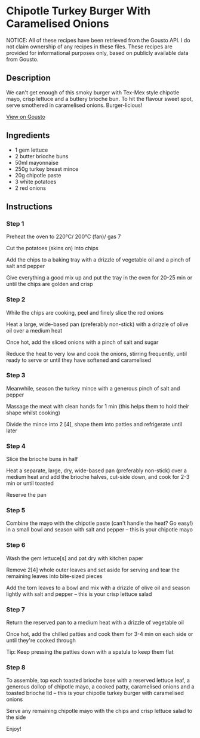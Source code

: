 # Chipotle Turkey Burger With Caramelised Onions

NOTICE: All of these recipes have been retrieved from the Gousto API. I do not claim ownership of any recipes in these files. These recipes are provided for informational purposes only, based on publicly available data from Gousto.

## Description

We can't get enough of this smoky burger with Tex-Mex style chipotle mayo, crisp lettuce and a buttery brioche bun. To hit the flavour sweet spot, serve smothered in caramelised onions. Burger-licious!

[View on Gousto](https://www.gousto.co.uk/recipes/cookbook/chipotle-turkey-burger-with-caramelised-onions)

## Ingredients

- 1 gem lettuce
- 2 butter brioche buns
- 50ml mayonnaise 
- 250g turkey breast mince
- 20g chipotle paste 
- 3 white potatoes
- 2 red onions

## Instructions


### Step 1

Preheat the oven to 220°C/ 200°C (fan)/ gas 7

Cut the potatoes (skins on) into chips

Add the chips to a baking tray with a drizzle of vegetable oil and a pinch of salt and pepper

Give everything a good mix up and put the tray in the oven for 20-25 min or until the chips are golden and crisp


### Step 2

While the chips are cooking, peel and finely slice the red onions

Heat a large, wide-based pan (preferably non-stick) with a drizzle of olive oil over a medium heat

Once hot, add the sliced onions with a pinch of salt and sugar

Reduce the heat to very low and cook the onions, stirring frequently, until ready to serve or until they have softened and caramelised


### Step 3

Meanwhile, season the turkey mince with a generous pinch of salt and pepper

Massage the meat with clean hands for 1 min (this helps them to hold their shape whilst cooking)

Divide the mince into 2 <span class="text-danger">[4]</span>, shape them into patties and refrigerate until later


### Step 4

Slice the brioche buns in half

Heat a separate, large, dry, wide-based pan (preferably non-stick) over a medium heat and add the brioche halves, cut-side down, and cook for 2-3 min or until toasted

Reserve the pan


### Step 5

Combine the mayo with the chipotle paste (can't handle the heat? Go easy!) in a small bowl and season with salt and pepper – this is your chipotle mayo


### Step 6

Wash the gem lettuce<span class="text-danger">[s]</span> and pat dry with kitchen paper

Remove 2<span class="text-danger">[4]</span> whole outer leaves and set aside for serving and tear the remaining leaves into bite-sized pieces

Add the torn leaves to a bowl and mix with a drizzle of olive oil and season lightly with salt and pepper – this is your crisp lettuce salad


### Step 7

Return the reserved pan to a medium heat with a drizzle of vegetable oil

Once hot, add the chilled patties and cook them for 3-4 min on each side or until they're cooked through

Tip: Keep pressing the patties down with a spatula to keep them flat

### Step 8

To assemble, top each toasted brioche base with a reserved lettuce leaf, a generous dollop of chipotle mayo, a cooked patty, caramelised onions and a toasted brioche lid – this is your chipotle turkey burger with caramelised onions

Serve any remaining chipotle mayo with the chips and crisp lettuce salad to the side

Enjoy!

